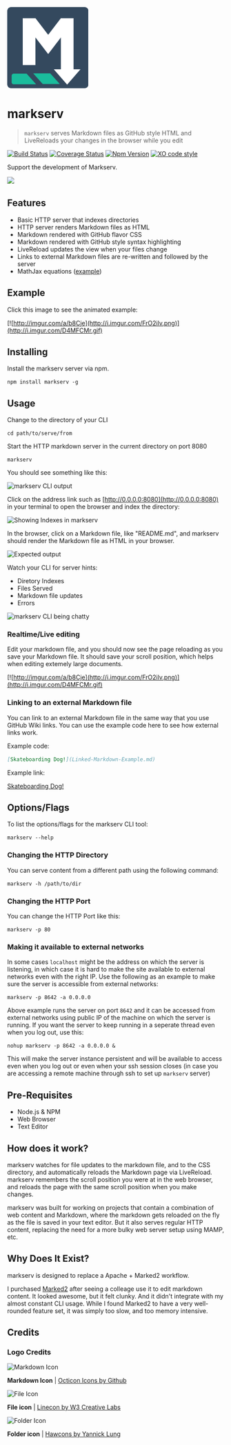 <img src="markserv-logo.png" width="188">

# markserv

> `markserv` serves Markdown files as GitHub style HTML and LiveReloads your changes in the browser while you edit

[![Build Status](https://travis-ci.org/F1LT3R/markserv)](https://travis-ci.org/F1LT3R/markserv)
[![Coverage Status](https://coveralls.io/repos/github/F1LT3R/markserv/badge.svg?branch=master)](https://coveralls.io/github/F1LT3R/markserv?branch=master)
[![Npm Version](https://img.shields.io/npm/v/markserv.svg)](https://www.npmjs.com/package/markserv)
[![XO code style](https://img.shields.io/badge/code_style-XO-5ed9c7.svg)](https://github.com/sindresorhus/xo)

Support the development of Markserv.

<a href="https://patreon.com/bePatron?u=9720216"><img width="160" src="https://f1lt3r.io/content/images/2018/04/become_a_patron_button@2x.png"></a>

## Features

 - Basic HTTP server that indexes directories
 - HTTP server renders Markdown files as HTML
 - Markdown rendered with GitHub flavor CSS
 - Markdown rendered with GitHub style syntax highlighting
 - LiveReload updates the view when your files change
 - Links to external Markdown files are re-written and followed by the server
 - MathJax equations ([example](examples/mathjax.md))

## Example

Click this image to see the animated example:

[![http://imgur.com/a/b8Cje](http://i.imgur.com/FrO2ilv.png)](http://i.imgur.com/D4MFCMr.gif)

## Installing

Install the markserv server via npm.

```shell
npm install markserv -g
```

## Usage

Change to the directory of your CLI

```shell
cd path/to/serve/from
```

Start the HTTP markdown server in the current directory on port 8080

```shell
markserv
```

You should see something like this:

![markserv CLI output](http://i.imgur.com/Ii8ydEN.png)

Click on the address link such as [http://0.0.0.0:8080](http://0.0.0.0:8080) in your terminal to open the browser and index the directory:

![Showing Indexes in markserv](http://i.imgur.com/fjMPutk.png)

In the browser, click on a Markdown file, like "README.md", and markserv should render the Markdown file as HTML in your browser.

![Expected output](http://i.imgur.com/yWv8dGZ.png)

Watch your CLI for server hints:

 - Diretory Indexes
 - Files Served
 - Markdown file updates
 - Errors

![markserv CLI being chatty](http://i.imgur.com/TuO78gt.png)

### Realtime/Live editing

Edit your markdown file, and you should now see the page reloading as you save your Markdown file. It should save your scroll position, which helps when editing extemely large documents.

[![http://imgur.com/a/b8Cje](http://i.imgur.com/FrO2ilv.png)](http://i.imgur.com/D4MFCMr.gif)

### Linking to an external Markdown file

You can link to an external Markdown file in the same way that you use GitHub Wiki links. You can use the example code here to see how external links work.

Example code:

```markdown
[Skateboarding Dog!](Linked-Markdown-Example.md)
```

Example link:

[Skateboarding Dog!](Linked-Markdown-Example.md)

## Options/Flags

To list the options/flags for the markserv CLI tool:

```shell
markserv --help
```

### Changing the HTTP Directory

You can serve content from a different path using the following command:

```shell
markserv -h /path/to/dir
```

### Changing the HTTP Port

You can change the HTTP Port like this:

```shell
markserv -p 80
```

### Making it available to external networks

In some cases `localhost` might be the address on which the server is listening, in which case it is hard to make the site available to external networks even with the right IP. Use the following as an example to make sure the server is accessible from external networks:

```shell
markserv -p 8642 -a 0.0.0.0
```

Above example runs the server on port `8642` and it can be accessed from external networks using public IP of the machine on which the server is running. If you want the server to keep running in a seperate thread even when you log out, use this:

```shell
nohup markserv -p 8642 -a 0.0.0.0 &
```

This will make the server instance persistent and will be available to access even when you log out or even when your ssh session closes (in case you are accessing a remote machine through ssh to set up `markserv` server)


## Pre-Requisites

 - Node.js & NPM
 - Web Browser
 - Text Editor

## How does it work?

markserv watches for file updates to the markdown file, and to the CSS directory, and automatically reloads the Markdown page via LiveReload. markserv remembers the scroll position you were at in the web browser, and reloads the page with the same scroll position when you make changes.

markserv was built for working on projects that contain a combination of web content and Markdown, where the markdown gets reloaded on the fly as the file is saved in your text editor. But it also serves regular HTTP content, replacing the need for a more bulky web server setup using MAMP, etc.


## Why Does It Exist?

markserv is designed to replace a Apache + Marked2 workflow.

I purchased [Marked2](http://marked2app.com/) after seeing a colleage use it to edit markdown content. It looked awesome, but it felt clunky. And it didn't integrate with my almost constant CLI usage. While I found Marked2 to have a very well-rounded feature set, it was simply too slow, and too memory intensive.

## Credits

### Logo Credits

![Markdown Icon](https://cdn0.iconfinder.com/data/icons/octicons/1024/markdown-32.png)

**Markdown Icon** | [Octicon Icons by Github](https://www.iconfinder.com/icons/298823/markdown_icon#size=32)

![File Icon](https://cdn4.iconfinder.com/data/icons/linecon/512/file-32.png)

**File icon** | [Linecon by W3 Creative Labs](https://www.iconfinder.com/icons/370083/document_file_files_page_paper_sheet_icon#size=32)

![Folder Icon](https://cdn1.iconfinder.com/data/icons/hawcons/32/699086-icon-94-folder-32.png)

**Folder icon** | [Hawcons by Yannick Lung](https://www.iconfinder.com/icons/314937/folder_icon#size=32)
